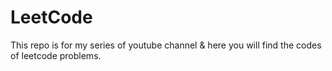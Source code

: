 # LeetCode
This repo is for my series of youtube channel &amp; here you will find the codes of leetcode problems.
